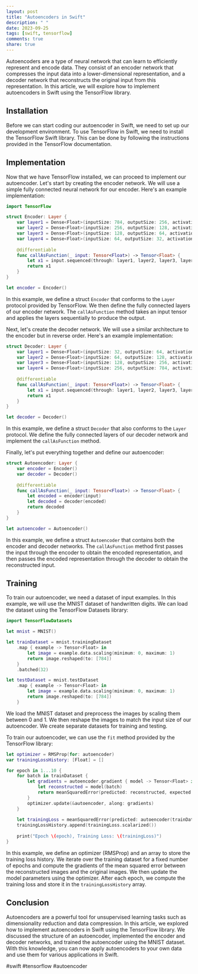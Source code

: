 ```yaml
---
layout: post
title: "Autoencoders in Swift"
description: " "
date: 2023-09-25
tags: [swift, tensorflow]
comments: true
share: true
---
```


Autoencoders are a type of neural network that can learn to efficiently represent and encode data. They consist of an encoder network that compresses the input data into a lower-dimensional representation, and a decoder network that reconstructs the original input from this representation. In this article, we will explore how to implement autoencoders in Swift using the TensorFlow library.

## Installation

Before we can start coding our autoencoder in Swift, we need to set up our development environment. To use TensorFlow in Swift, we need to install the TensorFlow Swift library. This can be done by following the instructions provided in the TensorFlow documentation.

## Implementation

Now that we have TensorFlow installed, we can proceed to implement our autoencoder. Let's start by creating the encoder network. We will use a simple fully connected neural network for our encoder. Here's an example implementation:

```swift
import TensorFlow

struct Encoder: Layer {
    var layer1 = Dense<Float>(inputSize: 784, outputSize: 256, activation: relu)
    var layer2 = Dense<Float>(inputSize: 256, outputSize: 128, activation: relu)
    var layer3 = Dense<Float>(inputSize: 128, outputSize: 64, activation: relu)
    var layer4 = Dense<Float>(inputSize: 64, outputSize: 32, activation: relu)
    
    @differentiable
    func callAsFunction(_ input: Tensor<Float>) -> Tensor<Float> {
        let x1 = input.sequenced(through: layer1, layer2, layer3, layer4)
        return x1
    }
}

let encoder = Encoder()
```

In this example, we define a struct `Encoder` that conforms to the `Layer` protocol provided by TensorFlow. We then define the fully connected layers of our encoder network. The `callAsFunction` method takes an input tensor and applies the layers sequentially to produce the output.

Next, let's create the decoder network. We will use a similar architecture to the encoder but in reverse order. Here's an example implementation:

```swift
struct Decoder: Layer {
    var layer1 = Dense<Float>(inputSize: 32, outputSize: 64, activation: relu)
    var layer2 = Dense<Float>(inputSize: 64, outputSize: 128, activation: relu)
    var layer3 = Dense<Float>(inputSize: 128, outputSize: 256, activation: relu)
    var layer4 = Dense<Float>(inputSize: 256, outputSize: 784, activation: sigmoid)
    
    @differentiable
    func callAsFunction(_ input: Tensor<Float>) -> Tensor<Float> {
        let x1 = input.sequenced(through: layer1, layer2, layer3, layer4)
        return x1
    }
}

let decoder = Decoder()
```

In this example, we define a struct `Decoder` that also conforms to the `Layer` protocol. We define the fully connected layers of our decoder network and implement the `callAsFunction` method.

Finally, let's put everything together and define our autoencoder:

```swift
struct Autoencoder: Layer {
    var encoder = Encoder()
    var decoder = Decoder()
    
    @differentiable
    func callAsFunction(_ input: Tensor<Float>) -> Tensor<Float> {
        let encoded = encoder(input)
        let decoded = decoder(encoded)
        return decoded
    }
}

let autoencoder = Autoencoder()
```

In this example, we define a struct `Autoencoder` that contains both the encoder and decoder networks. The `callAsFunction` method first passes the input through the encoder to obtain the encoded representation, and then passes the encoded representation through the decoder to obtain the reconstructed input.

## Training

To train our autoencoder, we need a dataset of input examples. In this example, we will use the MNIST dataset of handwritten digits. We can load the dataset using the TensorFlow Datasets library:

```swift
import TensorFlowDatasets

let mnist = MNIST()

let trainDataset = mnist.trainingDataset
    .map { example -> Tensor<Float> in
        let image = example.data.scaling(minimum: 0, maximum: 1)
        return image.reshaped(to: [784])
    }
    .batched(32)

let testDataset = mnist.testDataset
    .map { example -> Tensor<Float> in
        let image = example.data.scaling(minimum: 0, maximum: 1)
        return image.reshaped(to: [784])
    }
```

We load the MNIST dataset and preprocess the images by scaling them between 0 and 1. We then reshape the images to match the input size of our autoencoder. We create separate datasets for training and testing.

To train our autoencoder, we can use the `fit` method provided by the TensorFlow library:

```swift
let optimizer = RMSProp(for: autoencoder)
var trainingLossHistory: [Float] = []

for epoch in 1...10 {
    for batch in trainDataset {
        let gradients = autoencoder.gradient { model -> Tensor<Float> in
            let reconstructed = model(batch)
            return meanSquaredError(predicted: reconstructed, expected: batch)
        }
        optimizer.update(&autoencoder, along: gradients)
    }
    
    let trainingLoss = meanSquaredError(predicted: autoencoder(trainDataset.data), expected: trainDataset.data)
    trainingLossHistory.append(trainingLoss.scalarized())
    
    print("Epoch \(epoch), Training Loss: \(trainingLoss)")
}
```

In this example, we define an optimizer (RMSProp) and an array to store the training loss history. We iterate over the training dataset for a fixed number of epochs and compute the gradients of the mean squared error between the reconstructed images and the original images. We then update the model parameters using the optimizer. After each epoch, we compute the training loss and store it in the `trainingLossHistory` array.

## Conclusion

Autoencoders are a powerful tool for unsupervised learning tasks such as dimensionality reduction and data compression. In this article, we explored how to implement autoencoders in Swift using the TensorFlow library. We discussed the structure of an autoencoder, implemented the encoder and decoder networks, and trained the autoencoder using the MNIST dataset. With this knowledge, you can now apply autoencoders to your own data and use them for various applications in Swift.

#swift #tensorflow #autoencoder